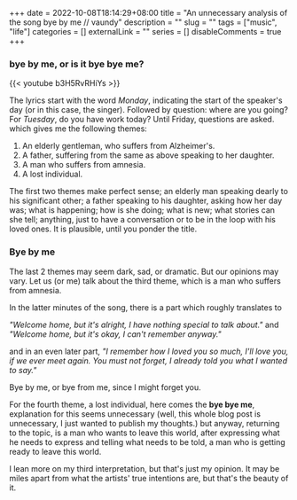 +++ 
date = 2022-10-08T18:14:29+08:00
title = "An unnecessary analysis of the song bye by me // vaundy"
description = ""
slug = ""
tags = ["music", "life"]
categories = []
externalLink = ""
series = []
disableComments = true
+++

### bye by me, or is it bye bye me?

{{< youtube b3H5RvRHiYs >}}

The lyrics start with the word *Monday*, indicating the start of the speaker's day (or in this case, the singer). Followed by question: where are you going? For *Tuesday*, do you have work today? Until Friday, questions are asked. which gives me the following themes:


1. An elderly gentleman, who suffers from Alzheimer's.
1. A father, suffering from the same as above speaking to her daughter.
1. A man who suffers from amnesia.
1. A lost individual.


The first two themes make perfect sense; an elderly man speaking dearly to his significant other; a father speaking to his daughter, asking how her day was; what is happening; how is she doing; what is new; what stories can she tell; anything, just to have a conversation or to be in the loop with his loved ones. It is plausible, until you ponder the title.

### Bye by me

The last 2 themes may seem dark, sad, or dramatic. But our opinions may vary.
Let us (or me) talk about the third theme, which is a man who suffers from amnesia. 

In the latter minutes of the song, there is a part which roughly translates to 

*"Welcome home, but it's alright, I have nothing special to talk about."* and 
*"Welcome home, but it's okay, I can't remember anyway."*

and in an even later part, *"I remember how I loved you so much, I'll love you, if we ever meet again. You must not forget, I already told you what I wanted to say."*

Bye by me, or bye from me, since I might forget you.

For the fourth theme, a lost individual, here comes the **bye bye me**, explanation for this seems unnecessary (well, this whole blog post is unnecessary, I just wanted to publish my thoughts.) but anyway, returning to the topic, is a man who wants to leave this world, after expressing what he needs to express and telling what needs to be told, a man who is getting ready to leave this world.

I lean more on my third interpretation, but that's just my opinion. It may be miles apart from what the artists' true intentions are, but that's the beauty of it.
